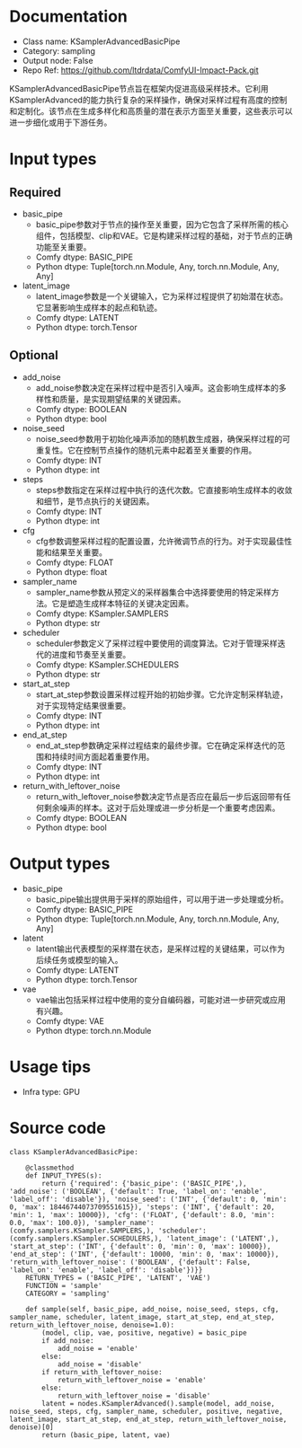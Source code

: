 # Documentation
- Class name: KSamplerAdvancedBasicPipe
- Category: sampling
- Output node: False
- Repo Ref: https://github.com/ltdrdata/ComfyUI-Impact-Pack.git

KSamplerAdvancedBasicPipe节点旨在框架内促进高级采样技术。它利用KSamplerAdvanced的能力执行复杂的采样操作，确保对采样过程有高度的控制和定制化。该节点在生成多样化和高质量的潜在表示方面至关重要，这些表示可以进一步细化或用于下游任务。

# Input types
## Required
- basic_pipe
    - basic_pipe参数对于节点的操作至关重要，因为它包含了采样所需的核心组件，包括模型、clip和VAE。它是构建采样过程的基础，对于节点的正确功能至关重要。
    - Comfy dtype: BASIC_PIPE
    - Python dtype: Tuple[torch.nn.Module, Any, torch.nn.Module, Any, Any]
- latent_image
    - latent_image参数是一个关键输入，它为采样过程提供了初始潜在状态。它显著影响生成样本的起点和轨迹。
    - Comfy dtype: LATENT
    - Python dtype: torch.Tensor
## Optional
- add_noise
    - add_noise参数决定在采样过程中是否引入噪声。这会影响生成样本的多样性和质量，是实现期望结果的关键因素。
    - Comfy dtype: BOOLEAN
    - Python dtype: bool
- noise_seed
    - noise_seed参数用于初始化噪声添加的随机数生成器，确保采样过程的可重复性。它在控制节点操作的随机元素中起着至关重要的作用。
    - Comfy dtype: INT
    - Python dtype: int
- steps
    - steps参数指定在采样过程中执行的迭代次数。它直接影响生成样本的收敛和细节，是节点执行的关键因素。
    - Comfy dtype: INT
    - Python dtype: int
- cfg
    - cfg参数调整采样过程的配置设置，允许微调节点的行为。对于实现最佳性能和结果至关重要。
    - Comfy dtype: FLOAT
    - Python dtype: float
- sampler_name
    - sampler_name参数从预定义的采样器集合中选择要使用的特定采样方法。它是塑造生成样本特征的关键决定因素。
    - Comfy dtype: KSampler.SAMPLERS
    - Python dtype: str
- scheduler
    - scheduler参数定义了采样过程中要使用的调度算法。它对于管理采样迭代的进度和节奏至关重要。
    - Comfy dtype: KSampler.SCHEDULERS
    - Python dtype: str
- start_at_step
    - start_at_step参数设置采样过程开始的初始步骤。它允许定制采样轨迹，对于实现特定结果很重要。
    - Comfy dtype: INT
    - Python dtype: int
- end_at_step
    - end_at_step参数确定采样过程结束的最终步骤。它在确定采样迭代的范围和持续时间方面起着重要作用。
    - Comfy dtype: INT
    - Python dtype: int
- return_with_leftover_noise
    - return_with_leftover_noise参数决定节点是否应在最后一步后返回带有任何剩余噪声的样本。这对于后处理或进一步分析是一个重要考虑因素。
    - Comfy dtype: BOOLEAN
    - Python dtype: bool

# Output types
- basic_pipe
    - basic_pipe输出提供用于采样的原始组件，可以用于进一步处理或分析。
    - Comfy dtype: BASIC_PIPE
    - Python dtype: Tuple[torch.nn.Module, Any, torch.nn.Module, Any, Any]
- latent
    - latent输出代表模型的采样潜在状态，是采样过程的关键结果，可以作为后续任务或模型的输入。
    - Comfy dtype: LATENT
    - Python dtype: torch.Tensor
- vae
    - vae输出包括采样过程中使用的变分自编码器，可能对进一步研究或应用有兴趣。
    - Comfy dtype: VAE
    - Python dtype: torch.nn.Module

# Usage tips
- Infra type: GPU

# Source code
```
class KSamplerAdvancedBasicPipe:

    @classmethod
    def INPUT_TYPES(s):
        return {'required': {'basic_pipe': ('BASIC_PIPE',), 'add_noise': ('BOOLEAN', {'default': True, 'label_on': 'enable', 'label_off': 'disable'}), 'noise_seed': ('INT', {'default': 0, 'min': 0, 'max': 18446744073709551615}), 'steps': ('INT', {'default': 20, 'min': 1, 'max': 10000}), 'cfg': ('FLOAT', {'default': 8.0, 'min': 0.0, 'max': 100.0}), 'sampler_name': (comfy.samplers.KSampler.SAMPLERS,), 'scheduler': (comfy.samplers.KSampler.SCHEDULERS,), 'latent_image': ('LATENT',), 'start_at_step': ('INT', {'default': 0, 'min': 0, 'max': 10000}), 'end_at_step': ('INT', {'default': 10000, 'min': 0, 'max': 10000}), 'return_with_leftover_noise': ('BOOLEAN', {'default': False, 'label_on': 'enable', 'label_off': 'disable'})}}
    RETURN_TYPES = ('BASIC_PIPE', 'LATENT', 'VAE')
    FUNCTION = 'sample'
    CATEGORY = 'sampling'

    def sample(self, basic_pipe, add_noise, noise_seed, steps, cfg, sampler_name, scheduler, latent_image, start_at_step, end_at_step, return_with_leftover_noise, denoise=1.0):
        (model, clip, vae, positive, negative) = basic_pipe
        if add_noise:
            add_noise = 'enable'
        else:
            add_noise = 'disable'
        if return_with_leftover_noise:
            return_with_leftover_noise = 'enable'
        else:
            return_with_leftover_noise = 'disable'
        latent = nodes.KSamplerAdvanced().sample(model, add_noise, noise_seed, steps, cfg, sampler_name, scheduler, positive, negative, latent_image, start_at_step, end_at_step, return_with_leftover_noise, denoise)[0]
        return (basic_pipe, latent, vae)
```